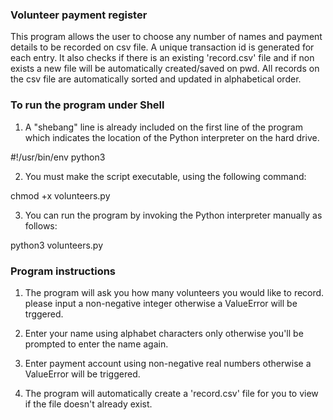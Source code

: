 ### Volunteer payment register

This program allows the user to choose any number of names and payment details to be recorded on csv file. A unique transaction id is generated for each entry. It also checks if there is an existing 'record.csv' file and if non exists a new file will be automatically created/saved on pwd. All records on the csv file are automatically sorted and updated in alphabetical order. 

### To run the program under Shell

1. A "shebang" line is already included on the first line of the program which indicates the location of the Python interpreter on the hard drive.

 #!/usr/bin/env python3
 
2. You must make the script executable, using the following command:

 chmod +x volunteers.py

3. You can run the program by invoking the Python interpreter manually as follows:

 python3 volunteers.py

### Program instructions

1. The program will ask you how many volunteers you would like to record. please input a non-negative integer otherwise a ValueError will be trggered.

2. Enter your name using alphabet characters only otherwise you'll be prompted to enter the name again.

3. Enter payment account using non-negative real numbers otherwise a ValueError will be triggered.

4. The program will automatically create a 'record.csv' file for you to view if the file doesn't already exist.